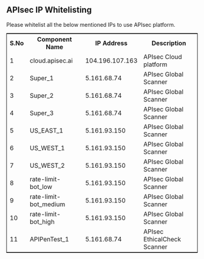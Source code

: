 <h2>APIsec IP Whitelisting</h2>

<P>Please whitelist all the below mentioned IPs to use APIsec platform.</p>

<table style="border:1px solid black;margin: 0px auto;">
  <tr style="border:1px">
    <th>S.No</th>
    <th>Component Name</th>
    <th>IP Address</th>
    <th>Description</th>
  </tr>
  <tr style="border:1px">
    <td>1</td>
    <td>cloud.apisec.ai</td>
    <td>104.196.107.163</td>
    <td>APIsec Cloud platform</td>
    
  </tr>
  <tr style="border:1px">
    <td>2</td>
    <td>Super_1</td>
    <td>5.161.68.74</td>
    <td>APIsec Global Scanner</td>
  </tr>
  
  <tr style="border:1px">
    <td>3</td>
    <td>Super_2</td>
    <td>5.161.68.74</td>
    <td>APIsec Global Scanner</td>
  </tr>
  
  <tr style="border:1px">
    <td>4</td>
    <td>Super_3</td>
    <td>5.161.68.74</td>
    <td>APIsec Global Scanner</td>
  </tr>
  
  <tr style="border:1px">
    <td>5</td>
    <td>US_EAST_1</td>
    <td>5.161.93.150</td>
    <td>APIsec Global Scanner</td>
  </tr>
  
  <tr style="border:1px">
    <td>6</td>
    <td>US_WEST_1</td>
    <td>5.161.93.150</td>
    <td>APIsec Global Scanner</td>
  </tr>
  
  <tr style="border:1px">
    <td>7</td>
    <td>US_WEST_2</td>
    <td>5.161.93.150</td>
    <td>APIsec Global Scanner</td>
  </tr>
  
  <tr style="border:1px">
    <td>8</td>
    <td>rate-limit-bot_low</td>
    <td>5.161.93.150</td>
    <td>APIsec Global Scanner</td>
  </tr>
  
  <tr style="border:1px">
    <td>9</td>
    <td>rate-limit-bot_medium</td>
    <td>5.161.93.150</td>
    <td>APIsec Global Scanner</td>
  </tr>
  
  <tr style="border:1px">
    <td>10</td>
    <td>rate-limit-bot_high</td>
    <td>5.161.93.150</td>
    <td>APIsec Global Scanner</td>
  </tr>
  
 <tr style="border:1px">
    <td>11</td>
    <td>APIPenTest_1</td>
    <td>5.161.68.74</td>
    <td>APIsec EthicalCheck Scanner</td>
  </tr>
  
</table>

